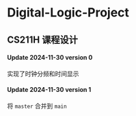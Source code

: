 # Digital-Logic-Project

## CS211H 课程设计

#### Update 2024-11-30 version 0

实现了时钟分频和时间显示

#### Update 2024-11-30 version 1

将 ```master``` 合并到 ```main``` 